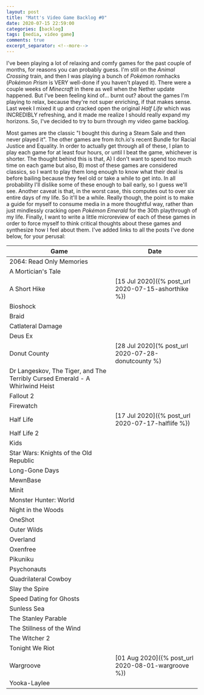 ```yaml
---
layout: post
title: "Matt's Video Game Backlog #0"
date: 2020-07-15 22:59:00
categories: [backlog]
tags: [media, video game]
comments: true
excerpt_separator: <!--more-->
---
```


I've been playing a lot of relaxing and comfy games for the past couple of months, for reasons you can probably guess. I'm still on the _Animal Crossing_ train, and then I was playing a bunch of _Pokémon_ romhacks (_Pokémon Prism_ is VERY well-done if you haven't played it). There were a couple weeks of _Minecraft_ in there as well when the Nether update happened. But I've been feeling kind of... burnt out? about the games I'm playing to relax, because they're not super enriching, if that makes sense. Last week I mixed it up and cracked open the original _Half Life_ which was INCREDIBLY refreshing, and it made me realize I should really expand my horizons. So, I've decided to try to burn through my video game backlog.

<!--more-->

Most games are the classic "I bought this during a Steam Sale and then never played it". The other games are from itch.io's recent Bundle for Racial Justice and Equality. In order to actually get through all of these, I plan to play each game for at least four hours, or until I beat the game, whichever is shorter. The thought behind this is that, A) I don't want to spend too much time on each game but also, B) most of these games are considered classics, so I want to play them long enough to know what their deal is before bailing because they feel old or take a while to get into. In all probability I'll dislike some of these enough to bail early, so I guess we'll see. Another caveat is that, in the worst case, this computes out to over six entire days of my life. So it'll be a while. Really though, the point is to make a guide for myself to consume media in a more thoughtful way, rather than just mindlessly cracking open _Pokémon Emerald_ for the 30th playthrough of my life. Finally, I want to write a little microreview of each of these games in order to force myself to think critical thoughts about these games and synthesize how I feel about them. I've added links to all the posts I've done below, for your perusal:

| Game                                                                         | Date                                                |
| ---------------------------------------------------------------------------- | --------------------------------------------------- |
| 2064: Read Only Memories                                                     |                                                     |
| A Mortician's Tale                                                           |                                                     |
| A Short Hike                                                                 | [15 Jul 2020]({% post_url 2020-07-15-ashorthike %}) |
| Bioshock                                                                     |                                                     |
| Braid                                                                        |                                                     |
| Catlateral Damage                                                            |                                                     |
| Deus Ex                                                                      |                                                     |
| Donut County                                                                 | [28 Jul 2020](% post_url 2020-07-28-donutcounty %)  |
| Dr Langeskov, The Tiger, and The Terribly Cursed Emerald - A Whirlwind Heist |                                                     |
| Fallout 2                                                                    |                                                     |
| Firewatch                                                                    |                                                     |
| Half Life                                                                    | [17 Jul 2020]({% post_url 2020-07-17-halflife %})   |
| Half Life 2                                                                  |                                                     |
| Kids                                                                         |                                                     |
| Star Wars: Knights of the Old Republic                                       |                                                     |
| Long-Gone Days                                                               |                                                     |
| MewnBase                                                                     |                                                     |
| Minit                                                                        |                                                     |
| Monster Hunter: World                                                        |                                                     |
| Night in the Woods                                                           |                                                     |
| OneShot                                                                      |                                                     |
| Outer Wilds                                                                  |                                                     |
| Overland                                                                     |                                                     |
| Oxenfree                                                                     |                                                     |
| Pikuniku                                                                     |                                                     |
| Psychonauts                                                                  |                                                     |
| Quadrilateral Cowboy                                                         |                                                     |
| Slay the Spire                                                               |                                                     |
| Speed Dating for Ghosts                                                      |                                                     |
| Sunless Sea                                                                  |                                                     |
| The Stanley Parable                                                          |                                                     |
| The Stillness of the Wind                                                    |                                                     |
| The Witcher 2                                                                |                                                     |
| Tonight We Riot                                                              |                                                     |
| Wargroove                                                                    | [01 Aug 2020]({% post_url 2020-08-01-wargroove %})  |
| Yooka-Laylee                                                                 |                                                     |

